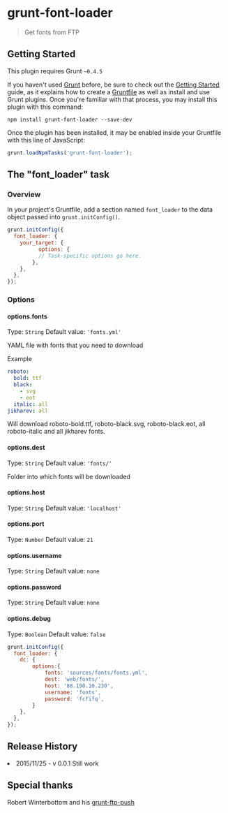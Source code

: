 # grunt-font-loader

> Get fonts from FTP

## Getting Started
This plugin requires Grunt `~0.4.5`

If you haven't used [Grunt](http://gruntjs.com/) before, be sure to check out the [Getting Started](http://gruntjs.com/getting-started) guide, as it explains how to create a [Gruntfile](http://gruntjs.com/sample-gruntfile) as well as install and use Grunt plugins. Once you're familiar with that process, you may install this plugin with this command:

```shell
npm install grunt-font-loader --save-dev
```

Once the plugin has been installed, it may be enabled inside your Gruntfile with this line of JavaScript:

```js
grunt.loadNpmTasks('grunt-font-loader');
```

## The "font_loader" task

### Overview
In your project's Gruntfile, add a section named `font_loader` to the data object passed into `grunt.initConfig()`.

```js
grunt.initConfig({
  font_loader: {
    your_target: {
	      options: {
	      // Task-specific options go here.
	    },
    },
  },
});
```

### Options

#### options.fonts
Type: `String`
Default value: `'fonts.yml'`

YAML file with fonts that you need to download

Example
```YAML
roboto:
  bold: ttf
  black: 
    - svg
    - eot
  italic: all
jikharev: all
```

Will download roboto-bold.ttf, roboto-black.svg, roboto-black.eot, all roboto-italic and all jikharev fonts.


#### options.dest
Type: `String`
Default value: `'fonts/'`

Folder into which fonts will be downloaded


#### options.host
Type: `String`
Default value: `'localhost'`


#### options.port
Type: `Number`
Default value: `21`


#### options.username
Type: `String`
Default value: `none`


#### options.password
Type: `String`
Default value: `none`


#### options.debug
Type: `Boolean`
Default value: `false`


```js
grunt.initConfig({
  font_loader: {
    dc: {
		options:{
			fonts: 'sources/fonts/fonts.yml',
            dest: 'web/fonts/',
            host: '88.198.10.230',
            username: 'fonts',
            password: 'fcfifq',
		}
    },
  },
});
```

## Release History
<li>2015/11/25 - v 0.0.1  Still work</li>

## Special thanks
Robert Winterbottom and his [grunt-ftp-push](https://github.com/Robert-W/grunt-ftp-push)
